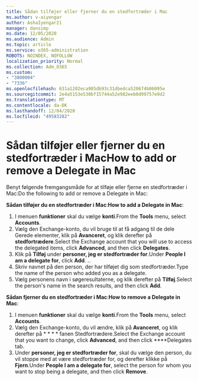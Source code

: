 ```yaml
---
title: Sådan tilføjer eller fjerner du en stedfortræder i Mac
ms.author: v-aiyengar
author: AshaIyengar21
manager: dansimp
ms.date: 12/05/2020
ms.audience: Admin
ms.topic: article
ms.service: o365-administration
ROBOTS: NOINDEX, NOFOLLOW
localization_priority: Normal
ms.collection: Adm_O365
ms.custom:
- "3800004"
- "7336"
ms.openlocfilehash: 631a1202eca985db93c31dbedca520674b06095e
ms.sourcegitcommit: 2e4a5153e530bf15744a52e982eeb0d99757e9d2
ms.translationtype: MT
ms.contentlocale: da-DK
ms.lasthandoff: 12/04/2020
ms.locfileid: "49583282"
---
```

# <a name="how-to-add-or-remove-a-delegate-in-mac"></a><span data-ttu-id="cdf66-102">Sådan tilføjer eller fjerner du en stedfortræder i Mac</span><span class="sxs-lookup"><span data-stu-id="cdf66-102">How to add or remove a Delegate in Mac</span></span>

<span data-ttu-id="cdf66-103">Benyt følgende fremgangsmåde for at tilføje eller fjerne en stedfortræder i Mac:</span><span class="sxs-lookup"><span data-stu-id="cdf66-103">Do the following to add or remove a Delegate in Mac:</span></span>

<span data-ttu-id="cdf66-104">**Sådan tilføjer du en stedfortræder i Mac**:</span><span class="sxs-lookup"><span data-stu-id="cdf66-104">**How to add a Delegate in Mac**:</span></span>

1. <span data-ttu-id="cdf66-105">I menuen **funktioner** skal du vælge **konti**.</span><span class="sxs-lookup"><span data-stu-id="cdf66-105">From the **Tools** menu, select **Accounts**.</span></span>
1. <span data-ttu-id="cdf66-106">Vælg den Exchange-konto, du vil bruge til at få adgang til de dele Gerede elementer, klik på **Avanceret**, og klik derefter på **stedfortrædere**.</span><span class="sxs-lookup"><span data-stu-id="cdf66-106">Select the Exchange account that you will use to access the delegated items, click **Advanced**, and then click **Delegates**.</span></span>
1. <span data-ttu-id="cdf66-107">Klik på **Tilføj** under **personer, jeg er stedfortræder for**.</span><span class="sxs-lookup"><span data-stu-id="cdf66-107">Under **People I am a delegate for**, click **Add**.</span></span> <span data-ttu-id="cdf66-108">.</span><span class="sxs-lookup"><span data-stu-id="cdf66-108">.</span></span>
1. <span data-ttu-id="cdf66-109">Skriv navnet på den person, der har tilføjet dig som stedfortræder.</span><span class="sxs-lookup"><span data-stu-id="cdf66-109">Type the name of the person who added you as a delegate.</span></span>
1. <span data-ttu-id="cdf66-110">Vælg personens navn i søgeresultaterne, og klik derefter på **Tilføj**.</span><span class="sxs-lookup"><span data-stu-id="cdf66-110">Select the person's name in the search results, and then click **Add**.</span></span>
 
<span data-ttu-id="cdf66-111">**Sådan fjerner du en stedfortræder i Mac**:</span><span class="sxs-lookup"><span data-stu-id="cdf66-111">**How to remove a Delegate in Mac**:</span></span>

1. <span data-ttu-id="cdf66-112">I menuen **funktioner** skal du vælge **konti**.</span><span class="sxs-lookup"><span data-stu-id="cdf66-112">From the **Tools** menu, select **Accounts**.</span></span>
1. <span data-ttu-id="cdf66-113">Vælg den Exchange-konto, du vil ændre, klik på **Avanceret**, og klik derefter på \* \* \* \* fanen Stedfortrædere.</span><span class="sxs-lookup"><span data-stu-id="cdf66-113">Select the Exchange account that you want to change, click **Advanced**, and then click \*\*\*\*Delegates tab.</span></span>
1. <span data-ttu-id="cdf66-114">Under **personer, jeg er stedfortræder for**, skal du vælge den person, du vil stoppe med at være stedfortræder for, og derefter klikke på **Fjern**.</span><span class="sxs-lookup"><span data-stu-id="cdf66-114">Under **People I am a delegate for**, select the person for whom you want to stop being a delegate, and then click **Remove**.</span></span>
